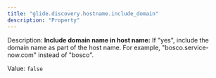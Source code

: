 ```yaml
---
title: "glide.discovery.hostname.include_domain"
description: "Property"
---
```


Description: <b>Include domain name in host name:</b> If "yes", include the domain name as part of the host name.  For example, "bosco.service-now.com" instead of "bosco".

Value: `false`